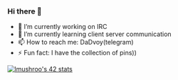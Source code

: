 ### Hi there 👋

<!--
**DaDvoy/DaDvoy** is a ✨ _special_ ✨ repository because its `README.md` (this file) appears on your GitHub profile.

Here are some ideas to get you started:
-->
- 🔭 I’m currently working on IRC
- 🌱 I’m currently learning client server communication
- 📫 How to reach me: DaDvoy(telegram)
- ⚡ Fun fact: I have the collection of pins))
<!--/
- 👯 I’m looking to collaborate on ...
- 🤔 I’m looking for help with ...
- 💬 Ask me about ...
- 📫 How to reach me: ...
- 😄 Pronouns: ...
-->


<!-- [![jaeskim's 42 stats](https://badge42.herokuapp.com/api/stats/lmushroo?lightmode=true)](https://github.com/DaDvoy) -->
[![lmushroo's 42 stats](https://badge42.vercel.app/api/v2/cl29dfglc001109laqxpswyuc/stats?cursusId=21&coalitionId=104)](https://github.com/JaeSeoKim/badge42)

